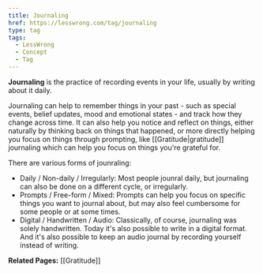 ```yaml
---
title: Journaling
href: https://lesswrong.com/tag/journaling
type: tag
tags:
  - LessWrong
  - Concept
  - Tag
---
```


**Journaling** is the practice of recording events in your life, usually by writing about it daily.

Journaling can help to remember things in your past - such as special events, belief updates, mood and emotional states - and track how they change across time. It can also help you notice and reflect on things, either naturally by thinking back on things that happened, or more directly helping you focus on things through prompting, like [[Gratitude|gratitude]] journaling which can help you focus on things you're grateful for.

There are various forms of jounraling:

*   Daily / Non-daily / Irregularly: Most people jounral daily, but journaling can also be done on a different cycle, or irregularly.
*   Prompts / Free-form / Mixed: Prompts can help you focus on specific things you want to journal about, but may also feel cumbersome for some people or at some times.
*   Digital / Handwritten / Audio: Classically, of course, journaling was solely handwritten. Today it's also possible to write in a digital format. And it's also possible to keep an audio journal by recording yourself instead of writing.

**Related Pages:** [[Gratitude]]